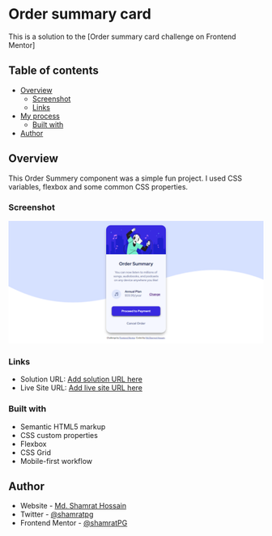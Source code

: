 # Order summary card 

This is a solution to the [Order summary card challenge on Frontend Mentor]

## Table of contents

- [Overview](#overview)
  - [Screenshot](#screenshot)
  - [Links](#links)
- [My process](#my-process)
  - [Built with](#built-with)
- [Author](#author)


## Overview

This Order Summery component was a simple fun project. I used CSS variables, flexbox and some common CSS properties.


### Screenshot

![](images/screenshot.png)


### Links

- Solution URL: [Add solution URL here](https://github.com/shamratPG/order-summary)
- Live Site URL: [Add live site URL here](https://shamratpg.github.io/order-summary/)


### Built with

- Semantic HTML5 markup
- CSS custom properties
- Flexbox
- CSS Grid
- Mobile-first workflow
<!-- - [React](https://reactjs.org/) - JS library
- [Next.js](https://nextjs.org/) - React framework
- [Styled Components](https://styled-components.com/) - For styles -->


## Author

- Website - [Md. Shamrat Hossain](https://github.com/shamratPG)
- Twitter - [@shamratpg](https://twitter.com/shamratpg)
- Frontend Mentor - [@shamratPG](https://www.frontendmentor.io/profile/shamratPG)
